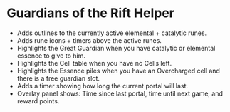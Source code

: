 # Guardians of the Rift Helper
* Adds outlines to the currently active elemental + catalytic runes.
* Adds rune icons + timers above the active runes.
* Highlights the Great Guardian when you have catalytic or elemental essence to give to him.
* Highlights the Cell table when you have no Cells left.
* Highlights the Essence piles when you have an Overcharged cell and there is a free guardian slot.
* Adds a timer showing how long the current portal will last.
* Overlay panel shows: Time since last portal, time until next game, and reward points.